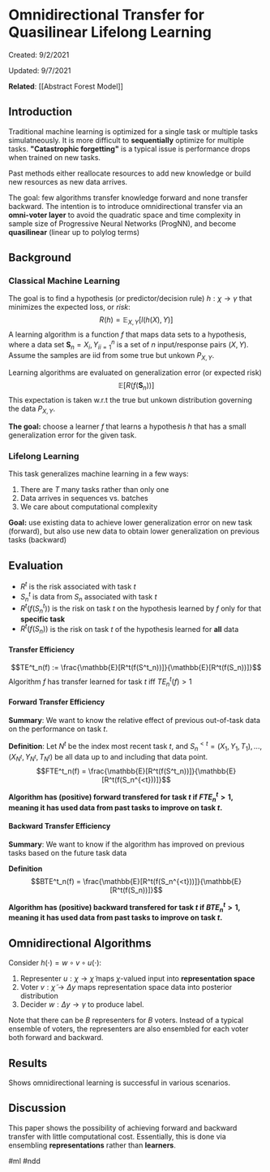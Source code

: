 # Omnidirectional Transfer for Quasilinear Lifelong Learning
Created: 9/2/2021

Updated: 9/7/2021

**Related**: [[Abstract Forest Model]]

## Introduction
Traditional machine learning is optimized for a single task or multiple tasks simulatneously. It is more difficult to **sequentially** optimize for multiple tasks. **"Catastrophic forgetting"** is a typical issue is performance drops when trained on new tasks. 

Past methods either reallocate resources to add new knowledge or build new resources as new data arrives.

The goal: few algorithms transfer knowledge forward and none transfer backward. The intention is to introduce omnidirectional transfer via an **omni-voter layer** to avoid the quadratic space and time complexity in sample size of Progressive Neural Networks (ProgNN), and become **quasilinear** (linear up to polylog terms)

## Background
### Classical Machine Learning
The goal is to find a hypothesis (or predictor/decision rule) $h : \chi \rightarrow \gamma$ that minimizes the expected loss, or *risk*:
$$R(h) = \mathbb{E}_{X,Y}[l(h(X), Y)]$$
A learning algorithm is a function $f$ that maps data sets to a hypothesis, where a data set $\mathbf{S}_n = {X_i, Y_i}^n_{i=1}$  is a set of $n$ input/response pairs $(X,Y)$. Assume the samples are iid from some true but unkown $P_{X,Y}$. 

Learning algorithms are evaluated on generalization error (or expected risk)
$$\mathbb{E}[R(f(\mathbf{S}_n))]$$
This expectation is taken w.r.t the true but unkown distribution governing the data $P_{X,Y}$. 

**The goal:** choose a learner $f$ that learns a hypothesis $h$ that has a small generalization error for the given task. 

### Lifelong Learning
This task generalizes machine learning in a few ways:
1. There are $T$ many tasks rather than only one
2. Data arrives in sequences vs. batches
3. We care about computational complexity

**Goal:** use existing data to achieve lower generalization error on new task (forward), but also use new data to obtain lower generalization on previous tasks (backward)

## Evaluation
* $R^t$ is the risk associated with task $t$
* $S^t_n$ is data from $S_n$ associated with task $t$
* $R^t(f(S^t_n))$ is the risk on task $t$ on the hypothesis learned by $f$ only for that **specific task**
* $R^t(f(S_n))$ is the risk on task $t$ of the hypothesis learned for **all** data

#### Transfer Efficiency
$$TE^t_n(f) := \frac{\mathbb{E}[R^t(f(S^t_n))]}{\mathbb{E}[R^t(f(S_n))]}$$
Algorithm $f$ has transfer learned for task $t$ iff $TE^t_n(f) > 1$

#### Forward Transfer Efficiency
**Summary**: We want to know the relative effect of previous out-of-task data on the performance on task $t$.

**Definition**: Let $N^t$ be the index most recent task $t$, and $S^{<t}_n = {(X_1, Y_1, T_1), ..., (X_{N^t}, Y_{N^t}, T_{N^t})}$ be all data up to and including that data point.
$$FTE^t_n(f) = \frac{\mathbb{E}[R^t(f(S^t_n))]}{\mathbb{E}[R^t(f(S_n^{<t}))]}$$

**Algorithm has (positive) forward transfered for task $t$ if $FTE^t_n > 1$, meaning it has used data from past tasks to improve on task $t$.**

#### Backward Transfer Efficiency
**Summary**: We want to know if the algorithm has improved on previous tasks based on the future task data

**Definition**
$$BTE^t_n(f) = \frac{\mathbb{E}[R^t(f(S_n^{<t}))]}{\mathbb{E}[R^t(f(S_n))]}$$

**Algorithm has (positive) backward transfered for task $t$ if $BTE^t_n > 1$, meaning it has used data from past tasks to improve on task $t$.**

## Omnidirectional Algorithms
Consider $h(\cdot) = w \circ v \circ u(\cdot)$:
1. Representer $u : \chi \rightarrow \tilde{\chi}$ maps $\chi$-valued input into **representation space**
2. Voter $v : \tilde{\chi} \rightarrow \Delta y$ maps representation space data into posterior distribution
3. Decider $w : \Delta y \rightarrow \gamma$ to produce label.

Note that there can be $B$ representers for $B$ voters. Instead of a typical ensemble of voters, the representers are also ensembled for each voter both forward and backward.

## Results
Shows omnidirectional learning is successful in various scenarios.

## Discussion
This paper shows the possibility of achieving forward and backward transfer with little computational cost. Essentially, this is done via ensembling **representations** rather than **learners**.

#ml #ndd
